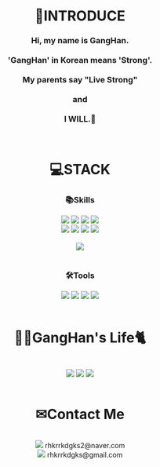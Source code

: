 <div align="center">
<h1></h1>
<h1>👋INTRODUCE</h1>
<h3>Hi, my name is GangHan.  
<br>
<br>
'GangHan' in Korean means 'Strong'.
<br>
<br>
My parents say "Live Strong"  
<br>
<br>
and 
<br>
<br>
I WILL.💪</h3>
<br>
<h1></h1>
<h1>💻STACK</h1>
<h3>📚Skills</h3>
<img src="https://img.shields.io/badge/Java-00838F?style=flat-square&logo=Java&logoColor=white"/>
<img src="https://img.shields.io/badge/JavaScript-F7DF1E?style=flat-square&logo=javascript&logoColor=white"/>
<img src="https://img.shields.io/badge/PHP-777BB4?style=flat-square&logo=php&logoColor=white"/>
<img src="https://img.shields.io/badge/Spring-6DB33F?style=flat-square&logo=Spring&logoColor=white"/>
<br>
<img src="https://img.shields.io/badge/C%20Sharp-239120?style=flat-square&logo=csharp&logoColor=white"/>
<img src="https://img.shields.io/badge/Vue.js-4FC08D?style=flat-square&logo=vuedotjs&logoColor=white"/>
<img src="https://img.shields.io/badge/CSS3-1572B6?style=flat-square&logo=css3&logoColor=white"/>
<img src="https://img.shields.io/badge/HTML5-E34F26?style=flat-square&logo=html5&logoColor=white"/>
<br>
<br>
<img src="https://github-readme-stats.vercel.app/api/top-langs/?username=StrongGwak&layout=compact"><br><br>
<h3>🛠Tools</h3>
<img src="https://img.shields.io/badge/Unity-EEEEEE?style=flat-square&logo=unity&logoColor=black"/>
<img src="https://img.shields.io/badge/Eclipse-2C2255?style=flat-square&logo=eclipseide&logoColor=white"/>
<img src="https://img.shields.io/badge/VSCode-007ACC?style=flat-square&logo=visualstudiocode&logoColor=white"/>
<img src="https://img.shields.io/badge/MySQL-4479A1?style=flat-square&logo=mysql&logoColor=white"/>
<br>
<br>
<h1></h1>
<h1>🙋‍♂️GangHan's Life🐈</h1>
<br>
<a href="https://blog.naver.com/rhkrrkdgks2"><img src="https://img.shields.io/badge/NaverBlog-03C75A?style=flat-square&logo=naver&logoColor=white"/></a>
<a href="https://www.instagram.com/ganghan2/"><img src="https://img.shields.io/badge/GangHanstagram-E4405F?style=flat-square&logo=instagram&logoColor=white"/></a>
<a href="https://www.instagram.com/miruiscat/"><img src="https://img.shields.io/badge/Mirustagram-212121?style=flat-square&logo=instagram&logoColor=white"/></a>
<br>
<br>
<h1></h1>
<h1>✉Contact Me</h1>
<br>
<img src="https://img.shields.io/badge/Naver-03C75A?style=flat-square&logo=naver&logoColor=white"/> rhkrrkdgks2@naver.com <br>
<img src="https://img.shields.io/badge/Gmail-EA4335?style=flat-square&logo=gmail&logoColor=white"/> rhkrrkdgks@gmail.com <br>
<br>
<br>
<h1></h1>
<br>
<br>
<br>
</div>
